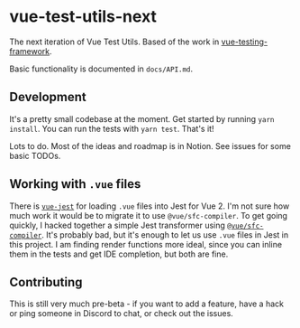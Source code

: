 # vue-test-utils-next

The next iteration of Vue Test Utils. Based of the work in [vue-testing-framework](https://github.com/lmiller1990/vue-testing-framework).

Basic functionality is documented in `docs/API.md`.

## Development

It's a pretty small codebase at the moment. Get started by running `yarn install`. You can run the tests with `yarn test`. That's it!

Lots to do. Most of the ideas and roadmap is in Notion. See issues for some basic TODOs.

## Working with `.vue` files

There is [`vue-jest`](https://github.com/vuejs/vue-jest) for loading `.vue` files into Jest for Vue 2. I'm not sure how much work it would be to migrate it to use `@vue/sfc-compiler`. To get going quickly, I hacked together a simple Jest transformer using [`@vue/sfc-compiler`](https://github.com/lmiller1990/vue-jest-transformer). It's probably bad, but it's enough to let us use `.vue` files in Jest in this project. I am finding render functions more ideal, since you can inline them in the tests and get IDE completion, but both are fine.

## Contributing

This is still very much pre-beta - if you want to add a feature, have a hack or ping someone in Discord to chat, or check out the issues.
